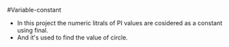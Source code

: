 #Variable-constant
* In this project the numeric litrals of PI values are cosidered as a constant using final.<br>
* And it's used to find the value of circle.
